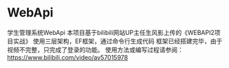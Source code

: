 ﻿# WebApi
学生管理系统WebApi
本项目基于bilibili网站UP主任生风影上传的《WEBAPI2项目实战》
使用三层架构，EF框架，通过命令行生成代码
框架已经搭建完毕，由于视频不完整，只完成了登录的功能。
使用方法或编写过程请参阅：https://www.bilibili.com/video/av57015978